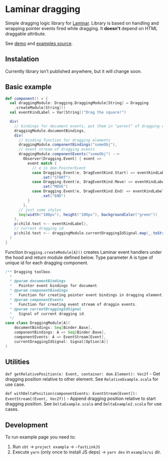 # Laminar dragging

Simple dragging logic library for [Laminar](https://laminar.dev/). Library is based on handling and wrapping pointer events fired while dragging. It **doesn't** depend on HTML draggable attribute.

See [demo](https://blue-pitaya.github.io/laminar-dragging/) and [examples source](https://github.com/blue-pitaya/laminar-dragging/tree/master/example/src/main/scala/xyz/bluepitaya/example).

## Instalation

Currently library isn't published anywhere, but it will change soon.

## Basic example

```scala
def component() = {
  val draggingModule: Dragging.DraggingModule[String] = Dragging
    .createModule[String]()
  val eventKindLabel = Var[String]("Drag the square!")

  div(
    // bindings for document events, put them in "parent" of dragging elements
    draggingModule.documentBindings,
    div(
      // binding function for dragging elements
      draggingModule.componentBindings("someObj"),
      // event stream of dragging events
      draggingModule.componentEvents("someObj") -->
        Observer[Dragging.Event] { event =>
          event match {
            // e is dom.PointerEvent
            case Dragging.Event(e, DragEventKind.Start) => eventKindLabel
                .set("START")
            case Dragging.Event(e, DragEventKind.Move) => eventKindLabel
                .set("MOVE")
            case Dragging.Event(e, DragEventKind.End) => eventKindLabel
                .set("END")
          }
        },
      // just some styles
      Seq(width("100px"), height("100px"), backgroundColor("green"))
    ),
    p(child.text <-- eventKindLabel),
    // current dragging id
    p(child.text <-- draggingModule.currentDraggingIdSignal.map(_.toString()))
  )
}
```

Function `Dragging.createModule[A]()` creates Laminar event handlers under the hood and return module defined below. Type parameter A is type of unique id for each dragging component.

```scala
/** Dragging toolbox.
  *
  * @param documentBindings
  *   Pointer event bindings for document.
  * @param componentBindings
  *   Function for creating pointer event bindings in dragging element.
  * @param componentEvents
  *   Function for creating event stream of draggin events.
  * @param currentDraggingIdSignal
  *   Signal of current dragging id.
  */
case class DraggingModule[A](
    documentBindings: Seq[Binder.Base],
    componentBindings: A => Seq[Binder.Base],
    componentEvents: A => EventStream[Event],
    currentDraggingIdSignal: Signal[Option[A]]
)
```

## Utilities

`def getRelativePosition(e: Event, container: dom.Element): Vec2f` - Get dragging position relative to other element. See `RelativeExample.scala` for use case.

`def withDeltaPosition(componentEvents: EventStream[Event]): EventStream[(Event, Vec2f)]` - Append dragging position relative to start dragging position. See `DeltaExample.scala` and `DeltaExample2.scala` for use cases.

## Development

To run example page you need to:

1. Run `sbt` -> `project example` -> `~fastLinkJS`
2. Execute `yarn` (only once to install JS deps) -> `yarn dev` in `example/ui` dir.

